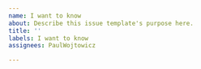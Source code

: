 ```yaml
---
name: I want to know
about: Describe this issue template's purpose here.
title: ''
labels: I want to know
assignees: PaulWojtowicz

---
```



